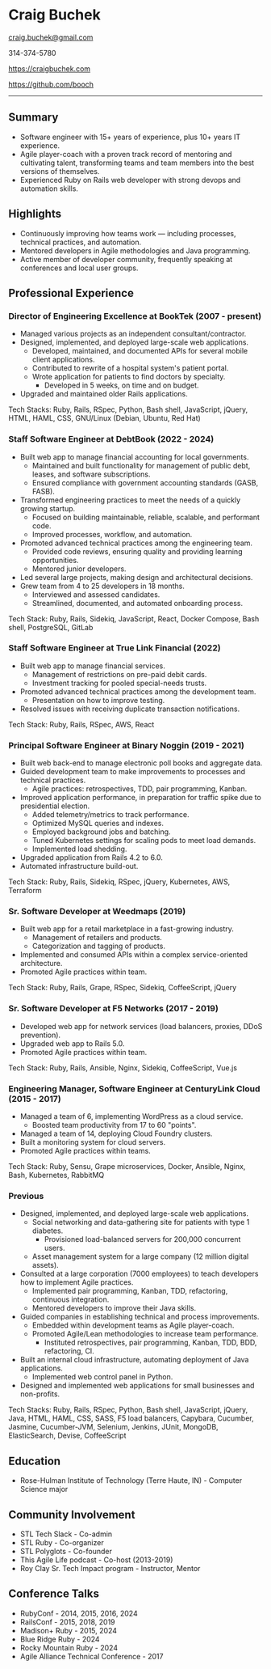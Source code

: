 # Craig Buchek

craig.buchek@gmail.com

314-374-5780

https://craigbuchek.com

https://github.com/booch

***************************************************************************

## Summary

* Software engineer with 15+ years of experience, plus 10+ years IT experience.
* Agile player-coach with a proven track record of mentoring and cultivating
  talent, transforming teams and team members into the best versions of themselves.
* Experienced Ruby on Rails web developer with strong devops and automation skills.

## Highlights

* Continuously improving how teams work — including processes,
  technical practices, and automation.
* Mentored developers in Agile methodologies and Java programming.
* Active member of developer community,
  frequently speaking at conferences and local user groups.

## Professional Experience

### Director of Engineering Excellence at BookTek (2007 - present)

* Managed various projects as an independent consultant/contractor.
* Designed, implemented, and deployed large-scale web applications.
    * Developed, maintained, and documented APIs for several mobile client
      applications.
    * Contributed to rewrite of a hospital system's patient portal.
    * Wrote application for patients to find doctors by specialty.
        * Developed in 5 weeks, on time and on budget.
* Upgraded and maintained older Rails applications.

Tech Stacks: Ruby, Rails, RSpec, Python, Bash shell, JavaScript, jQuery,
HTML, HAML, CSS, GNU/Linux (Debian, Ubuntu, Red Hat)

### Staff Software Engineer at DebtBook (2022 - 2024)

* Built web app to manage financial accounting for local governments.
    * Maintained and built functionality for management of public debt,
      leases, and software subscriptions.
    * Ensured compliance with government accounting standards (GASB, FASB).
* Transformed engineering practices to meet the needs of a quickly growing
  startup.
    * Focused on building maintainable, reliable, scalable, and performant
      code.
    * Improved processes, workflow, and automation.
* Promoted advanced technical practices among the engineering team.
    * Provided code reviews, ensuring quality and providing learning
      opportunities.
    * Mentored junior developers.
* Led several large projects, making design and architectural decisions.
* Grew team from 4 to 25 developers in 18 months.
    * Interviewed and assessed candidates.
    * Streamlined, documented, and automated onboarding process.

Tech Stack: Ruby, Rails, Sidekiq, JavaScript, React, Docker Compose,
Bash shell, PostgreSQL, GitLab

### Staff Software Engineer at True Link Financial (2022)

* Built web app to manage financial services.
    * Management of restrictions on pre-paid debit cards.
    * Investment tracking for pooled special-needs trusts.
* Promoted advanced technical practices among the development team.
    * Presentation on how to improve testing.
* Resolved issues with receiving duplicate transaction notifications.

Tech Stack: Ruby, Rails, RSpec, AWS, React

### Principal Software Engineer at Binary Noggin (2019 - 2021)

* Built web back-end to manage electronic poll books and aggregate data.
* Guided development team to make improvements to processes and technical
  practices.
    * Agile practices: retrospectives, TDD, pair programming, Kanban.
* Improved application performance, in preparation for traffic spike due to
  presidential election.
    * Added telemetry/metrics to track performance.
    * Optimized MySQL queries and indexes.
    * Employed background jobs and batching.
    * Tuned Kubernetes settings for scaling pods to meet load demands.
    * Implemented load shedding.
* Upgraded application from Rails 4.2 to 6.0.
* Automated infrastructure build-out.

Tech Stack: Ruby, Rails, Sidekiq, RSpec, jQuery, Kubernetes, AWS, Terraform

### Sr. Software Developer at Weedmaps (2019)

* Built web app for a retail marketplace in a fast-growing industry.
    * Management of retailers and products.
    * Categorization and tagging of products.
* Implemented and consumed APIs within a complex service-oriented
  architecture.
* Promoted Agile practices within team.

Tech Stack: Ruby, Rails, Grape, RSpec, Sidekiq, CoffeeScript, jQuery

### Sr. Software Developer at F5 Networks (2017 - 2019)

* Developed web app for network services (load balancers, proxies, DDoS
  prevention).
* Upgraded web app to Rails 5.0.
* Promoted Agile practices within team.

Tech Stack: Ruby, Rails, Ansible, Nginx, Sidekiq, CoffeeScript, Vue.js

### Engineering Manager, Software Engineer at CenturyLink Cloud (2015 - 2017)

* Managed a team of 6, implementing WordPress as a cloud service.
    * Boosted team productivity from 17 to 60 "points".
* Managed a team of 14, deploying Cloud Foundry clusters.
* Built a monitoring system for cloud servers.
* Promoted Agile practices within teams.

Tech Stack: Ruby, Sensu, Grape microservices, Docker, Ansible, Nginx, Bash,
Kubernetes, RabbitMQ

### Previous

* Designed, implemented, and deployed large-scale web applications.
    * Social networking and data-gathering site for patients with type 1
      diabetes.
        * Provisioned load-balanced servers for 200,000 concurrent users.
    * Asset management system for a large company (12 million digital
      assets).
* Consulted at a large corporation (7000 employees) to teach developers
  how to implement Agile practices.
    * Implemented pair programming, Kanban, TDD, refactoring, continuous
      integration.
    * Mentored developers to improve their Java skills.
* Guided companies in establishing technical and process improvements.
    * Embedded within development teams as Agile player-coach.
    * Promoted Agile/Lean methodologies to increase team performance.
        * Instituted retrospectives, pair programming, Kanban, TDD, BDD, refactoring, CI.
* Built an internal cloud infrastructure, automating deployment of Java
  applications.
    * Implemented web control panel in Python.
* Designed and implemented web applications for small businesses and
  non-profits.

Tech Stacks: Ruby, Rails, RSpec, Python, Bash shell, JavaScript, jQuery,
Java, HTML, HAML, CSS, SASS, F5 load balancers, Capybara, Cucumber,
Jasmine, Cucumber-JVM, Selenium, Jenkins, JUnit, MongoDB, ElasticSearch,
Devise, CoffeeScript

## Education

* Rose-Hulman Institute of Technology (Terre Haute, IN) -
  Computer Science major

## Community Involvement

* STL Tech Slack - Co-admin
* STL Ruby - Co-organizer
* STL Polyglots - Co-founder
* This Agile Life podcast - Co-host (2013-2019)
* Roy Clay Sr. Tech Impact program - Instructor, Mentor

## Conference Talks

* RubyConf - 2014, 2015, 2016, 2024
* RailsConf - 2015, 2018, 2019
* Madison+ Ruby - 2015, 2024
* Blue Ridge Ruby - 2024
* Rocky Mountain Ruby - 2024
* Agile Alliance Technical Conference - 2017
